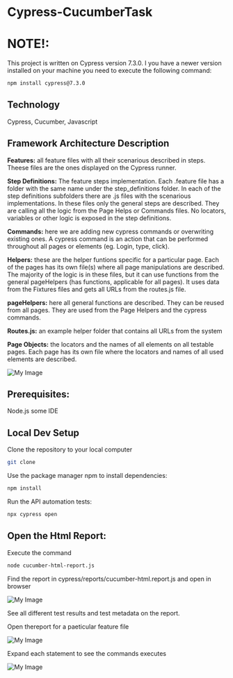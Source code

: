# Cypress-CucumberTask

# NOTE!:
This project is written on Cypress version 7.3.0. I you have a newer version installed on your machine you need to execute the following command:
```bash
npm install cypress@7.3.0
```

## Technology
Cypress, Cucumber, Javascript

## Framework Architecture Description

**Features:** all feature files with all their scenarious described in steps. Theese files are the ones displayed on the Cypress runner.
	
**Step Definitions:** The feature steps implementation. Each .feature file has a folder with the same name under the step_definitions folder. In each of the step definitions subfolders there are .js files with the scenarious implementations. In these files only the general steps are described. They are calling all the logic from the Page Helps or Commands files. No locators, variables or other logic is exposed in the step definitions.
	
**Commands:** here we are adding new cypress commands or overwriting existing ones. A cypress command is an action that can be performed throughout all pages or elements (eg. Login, type, click).
	
**Helpers:** these are the helper funtions specific for a particular page. Each of the pages has its own file(s) where all page manipulations are described. The majority of the logic is in these files, but it can use functions from the general pageHelpers (has functions, applicable for all pages). It uses data from the Fixtures files and gets all URLs from the routes.js file.
	
**pageHelpers:** here all general functions are described. They can be reused from all pages. They are used from the Page Helpers and the cypress commands.
	
**Routes.js:** an example helper folder that contains all URLs from the system
	
**Page Objects:** the locators and the names of all elements on all testable pages. Each page has its own file where the locators and names of all used elements are described. 

![My Image](https://user-images.githubusercontent.com/95483945/175565598-8aa978cf-51a4-4409-bfad-5116c0d067f1.png)



## Prerequisites:
Node.js
some IDE


## Local Dev Setup
Clone the repository to your local computer

```bash
git clone 
```

Use the package manager npm to install dependencies:
```bash
npm install
```

Run the API automation tests:
```bash
npx cypress open
```
## Open the Html Report:
Execute the command 
```bash
node cucumber-html-report.js
```

Find the report in cypress/reports/cucumber-html.report.js and open in browser

![My Image](https://user-images.githubusercontent.com/95483945/175564162-8b100381-bb59-4f49-9891-0425d854b2b3.png)

See all different test results and test metadata on the report.

Open thereport for a paeticular feature file

![My Image](https://user-images.githubusercontent.com/95483945/175564897-6d1d3c68-37d0-4065-8439-ba212c8a7f78.png)

Expand each statement to see the commands executes

 ![My Image](https://user-images.githubusercontent.com/95483945/175565111-5214e99c-50d3-41cd-939e-b50f711885c9.png)



